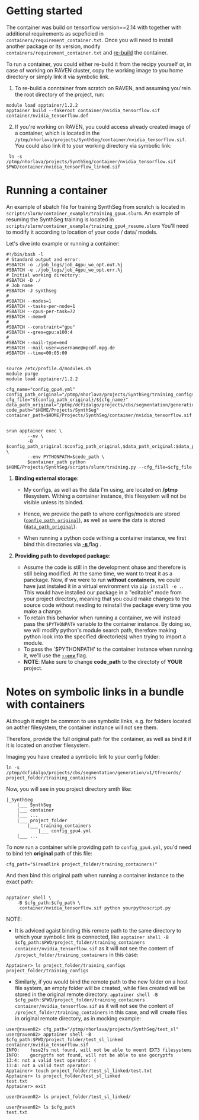 # Getting started 

The container was build on tensorflow version==2.14 with together with additional requirements as scpeficied in `containers/requirement_container.txt`. Once you will need to install another package or its version, modify `containers/requirement_container.txt` and [re-build](https://gitkraken.dev/link/dnNjb2RlOi8vZWFtb2Rpby5naXRsZW5zL2xpbmsvci81ZWJhYjFlNjRlMDI1NmU4ZjVhM2M3ZDJjOWVjYmRjZjQzYmVkNjc5L2YvY29udGFpbmVyL1JFQURNRS5tZD91cmw9Z2l0JTQwZ2l0aHViLmNvbSUzQWhhbGlydXRhbiUyRlN5bnRoU2VnLmdpdCZsaW5lcz03?origin=gitlens) the container.

To run a container, you could either re-build it from the recipy yourself or, in case of working on RAVEN cluster, copy the working image to you home directory or simply link it via symbolic link. 

1. To re-build a conntainer from scratch on RAVEN, and assuming you'rein the root directory of the project, run:

```shell
module load apptainer/1.2.2
apptainer build --fakeroot container/nvidia_tensorflow.sif container/nvidia_tensorflow.def
``` 

2. If you're working on RAVEN, you could access already created image of a container, which is located in the `/ptmp/nhorlava/projects/SynthSeg/container/nvidia_tensorflow.sif`. 
You could also link it to your working directory via symbolic link: 

```shell
 ln -s /ptmp/nhorlava/projects/SynthSeg/container/nvidia_tensorflow.sif $PWD/container/nvidia_tensorflow_linked.sif
```

# Running a container

An example of sbatch file for training SynthSeg from scratch is located in `scripts/slurm/container_example/training_gpu4.slurm`. An example of resuming the SynthSeg training is located in `scripts/slurm/container_example/training_gpu4_resume.slurm`
You'll need to modify it according to location of your code / data/ models. 

Let's dive into example or running a container:


```bash=
#!/bin/bash -l
# Standard output and error:
#SBATCH -o ./job_logs/job_4gpu_wo_opt.out.%j
#SBATCH -e ./job_logs/job_4gpu_wo_opt.err.%j
# Initial working directory:
#SBATCH -D ./
# Job name
#SBATCH -J synthseg
#
#SBATCH --nodes=1
#SBATCH --tasks-per-node=1
#SBATCH --cpus-per-task=72
#SBATCH --mem=0
#
#SBATCH --constraint="gpu"
#SBATCH --gres=gpu:a100:4
#
#SBATCH --mail-type=end
#SBATCH --mail-user=username@mpcdf.mpg.de
#SBATCH --time=00:05:00


source /etc/profile.d/modules.sh
module purge
module load apptainer/1.2.2

cfg_name="config_gpu4.yml"
config_path_original="/ptmp/nhorlava/projects/SynthSeg/training_configs/test"
cfg_file="${config_path_original}/${cfg_name}"
data_path_original="/ptmp/dcfidalgo/projects/cbs/segmentation/generation/v1/tfrecords"
code_path="$HOME/Projects/SynthSeg"
container_path=$HOME/Projects/SynthSeg/container/nvidia_tensorflow.sif


srun apptainer exec \
        --nv \
        -B $config_path_original:$config_path_original,$data_path_original:$data_path_original \
        --env PYTHONPATH=$code_path \
        $container_path python $HOME/Projects/SynthSeg/scripts/slurm/training.py --cfg_file=$cfg_file

```

1. **Binding external storage**: 

    - My configs, as well as the data I'm using, are located on **/ptmp** filesystem. Withing a container instance, this filesystem will not be visible unless its binded. 
    - Hence, we provide the path to where configs/models are stored 
([`config_path_original`](https://gitkraken.dev/link/dnNjb2RlOi8vZWFtb2Rpby5naXRsZW5zL2xpbmsvci81ZWJhYjFlNjRlMDI1NmU4ZjVhM2M3ZDJjOWVjYmRjZjQzYmVkNjc5L2YvY29udGFpbmVyL1JFQURNRS5tZD91cmw9Z2l0JTQwZ2l0aHViLmNvbSUzQWhhbGlydXRhbiUyRlN5bnRoU2VnLmdpdCZsaW5lcz01Nw%3D%3D?origin=gitlens)),
 as well as were the data is stored
([`data_path_original`](https://gitkraken.dev/link/dnNjb2RlOi8vZWFtb2Rpby5naXRsZW5zL2xpbmsvci81ZWJhYjFlNjRlMDI1NmU4ZjVhM2M3ZDJjOWVjYmRjZjQzYmVkNjc5L2YvY29udGFpbmVyL1JFQURNRS5tZD91cmw9Z2l0JTQwZ2l0aHViLmNvbSUzQWhhbGlydXRhbiUyRlN5bnRoU2VnLmdpdCZsaW5lcz01OQ%3D%3D?origin=gitlens)). 

    - When running a python code withing a container instance, we first bind this directories via [**`-B`** ](https://gitkraken.dev/link/dnNjb2RlOi8vZWFtb2Rpby5naXRsZW5zL2xpbmsvci81ZWJhYjFlNjRlMDI1NmU4ZjVhM2M3ZDJjOWVjYmRjZjQzYmVkNjc5L2YvY29udGFpbmVyL1JFQURNRS5tZD91cmw9Z2l0JTQwZ2l0aHViLmNvbSUzQWhhbGlydXRhbiUyRlN5bnRoU2VnLmdpdCZsaW5lcz02Ng%3D%3D?origin=gitlens) flag .

2. **Providing path to developed package**:
    - Assume the code is still in the development ohase and therefore is still being modified. At the same time, we want to treat it as a panckage. Now, if we were to run **without containers**, we could have just instaled it in a virtual environment via `pip install -e .`. This would have installed our package in a "editable" mode from your project directory, meaning that you could make changes to the source code without needing to reinstall the package every time you make a change.
    - To retain this behavior when running a container, we will instead pass the `$PYTHONPATH` variable to the container instance. By doing so, we will modify python's module search path, therefore making python look into the specified directorie(s) when trying to import a module. 
    - To pass the '$PYTHONPATH' to the container instance when running it, we'll use the [**`--env`** ](https://gitkraken.dev/link/dnNjb2RlOi8vZWFtb2Rpby5naXRsZW5zL2xpbmsvci81ZWJhYjFlNjRlMDI1NmU4ZjVhM2M3ZDJjOWVjYmRjZjQzYmVkNjc5L2YvY29udGFpbmVyL1JFQURNRS5tZD91cmw9Z2l0JTQwZ2l0aHViLmNvbSUzQWhhbGlydXRhbiUyRlN5bnRoU2VnLmdpdCZsaW5lcz02Nw%3D%3D?origin=gitlens) flag. 
    - **NOTE**: Make sure to change **code_path** to the directoty of **YOUR** project.

# Notes on symbolic links in a bundle with containers

ALthough it might be common to use symbolic links, e.g. for folders located on aother filesystem, the container instance will not see them. 

Therefore, provide the full original path for the container, as well as bind it if it is located on another filesystem. 

Imaging you have created a symbolic link to your config folder: 

```
ln -s /ptmp/dcfidalgo/projects/cbs/segmentation/generation/v1/tfrecords/ project_folder/training_containers
```

Now, you will see in you project directory smth like: 

```
|_SynthSeg
    |___ SynthSeg
    |___ container
    |___ ...
    |___ project_folder
        |___ training_containers
            |___ config_gpu4.yml
    |___ ...

```

To now run a container while providing path to `config_gpu4.yml`, you'd need to bind teh **original** path of this file: 

```shell
cfg_path="$(readlink project_folder/training_containers)"
```

And then bind this original path when running a container instance to the exact path: 

```shell

apptainer shell \
    -B $cfg_path:$cfg_path \
     container/nvidia_tensorflow.sif python yourpythoscript.py
```

 NOTE: 
 - It is adviced agaist binding this remote path to the same directory to which your symbolic link is connected, like `apptainer shell -B $cfg_path:$PWD/project_folder/training_containers container/nvidia_tensorflow.sif` as it will not see the content of `/project_folder/training_containers` in this case:

 ```console
Apptainer> ls project_folder/training_configs
project_folder/training_configs
 ```
 -  Similarly, if you would bind the remote path to the new folder on a host file system, an empty folder will be created, while files created will be stored in the original remote directory:
 `apptainer shell -B $cfg_path:$PWD/project_folder/training_containers container/nvidia_tensorflow.sif` as it will not see the content of `/project_folder/training_containers` in this case, and will create files in original remote directory, as in mocking example:

 ```console
user@raven02> cfg_path="/ptmp/nhorlava/projects/SynthSeg/test_sl" 
user@raven02> apptainer shell -B $cfg_path:$PWD/project_folder/test_sl_linked container/nvidia_tensorflow.sif
INFO:    fuse2fs not found, will not be able to mount EXT3 filesystems
INFO:    gocryptfs not found, will not be able to use gocryptfs
13:4: not a valid test operator: (
13:4: not a valid test operator: 
Apptainer> touch project_folder/test_sl_linked/test.txt
Apptainer> ls project_folder/test_sl_linked
test.txt
Apptainer> exit

user@raven02> ls project_folder/test_sl_linked/

user@raven02> ls $cfg_path
test.txt
 ```
  


